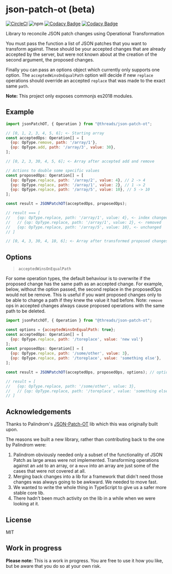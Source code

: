 # json-patch-ot (beta)

[![CircleCI](https://circleci.com/gh/ThreadsStyling/json-patch-ot.svg?style=svg)](https://circleci.com/gh/ThreadsStyling/json-patch-ot) ![npm](https://img.shields.io/npm/v/@threads/json-patch-ot.svg) [![Codacy Badge](https://api.codacy.com/project/badge/Coverage/ef50eb32caf14e689783144b2394184d)](https://www.codacy.com/app/jasoniangreen/json-patch-ot?utm_source=github.com&utm_medium=referral&utm_content=ThreadsStyling/json-patch-ot&utm_campaign=Badge_Coverage) [![Codacy Badge](https://api.codacy.com/project/badge/Grade/ef50eb32caf14e689783144b2394184d)](https://www.codacy.com/app/jasoniangreen/json-patch-ot?utm_source=github.com&utm_medium=referral&utm_content=ThreadsStyling/json-patch-ot&utm_campaign=Badge_Grade)

Library to reconcile JSON patch changes using Operational Transformation

You must pass the function a list of JSON patches that you want to transform against. These should be your accepted changes that are already accepted by the server, but were not known about at the creation of the second argument, the proposed changes.

Finally you can pass an options object which currently only supports one option. The `acceptedWinsOnEqualPath` option will decide if new `replace` operations should override an accepted `replace` that was made to the exact same `path`.

**Note:** This project only exposes commonjs es2018 modules.

## Example

<!-- prettier-ignore-start -->
```js
import jsonPatchOT, { Operation } from "@threads/json-patch-ot";

// [0, 1, 2, 3, 4, 5, 6]; <- Starting array
const acceptedOps: Operation[] = [
  {op: OpType.remove, path: '/array/1'},
  {op: OpType.add, path: '/array/3', value: 30},
];

// [0, 2, 3, 30, 4, 5, 6]; <- Array after accepted add and remove

// Actions to double some specific values
const proposedOps: Operation[] = [
  {op: OpType.replace, path: '/array/2', value: 4}, // 2 -> 4
  {op: OpType.replace, path: '/array/1', value: 2}, // 1 -> 2
  {op: OpType.replace, path: '/array/5', value: 10}, // 5 -> 10
];

const result = JSONPatchOT(acceptedOps, proposedOps);

// result === [
//   {op: OpType.replace, path: '/array/1', value: 4}, <- index changed
//   // {op: OpType.replace, path: '/array/1', value: 2}, <- removed
//   {op: OpType.replace, path: '/array/5', value: 10}, <- unchanged
// ]

// [0, 4, 3, 30, 4, 10, 6]; <- Array after transformed proposed changes

```

## Options
> `acceptedWinsOnEqualPath`

For some operation types, the default behaviour is to overwrite if the proposed change has the same path as an accepted change. For example, below, without the option passed, the second replace in the proposedOps would not be remove. This is useful if you want proposed changes only to be able to change a path if they knew the value it had before. Note: `remove` ops in accepted changes always cause proposed operations with the same path to be deleted.

```js
import jsonPatchOT, { Operation } from "@threads/json-patch-ot";

const options = {acceptedWinsOnEqualPath: true};
const acceptedOps: Operation[] = [
  {op: OpType.replace, path: '/toreplace', value: 'new val'}
];
const proposedOps: Operation[] = [
  {op: OpType.replace, path: '/some/other', value: 3},
  {op: OpType.replace, path: '/toreplace', value: 'something else'},
];

const result = JSONPatchOT(acceptedOps, proposedOps, options); // options passed here

// result = [
//   {op: OpType.replace, path: '/some/other', value: 3},
//   // {op: OpType.replace, path: '/toreplace', value: 'something else'}, <- removed
// ]
```
<!-- prettier-ignore-end -->

## Acknowledgements

Thanks to Palindrom's [JSON-Patch-OT](https://github.com/Palindrom/JSON-Patch-OT/) lib which this was originally built upon.

The reasons we built a new library, rather than contributing back to the one by Palindrom were:

1.  Palindrom obviously needed only a subset of the functionality of JSON Patch as large areas were not implemented. Transforming operations against an `add` to an array, or a `move` into an array are just some of the cases that were not covered at all.
2.  Merging back changes into a lib for a framework that didn't need those changes was always going to be awkward. We needed to move fast.
3.  We wanted to write the whole thing in TypeScript to give us a safer more stable core lib.
4.  There hadn't been much activity on the lib in a while when we were looking at it.

## License

MIT

## Work in progress

**Please note:** This is a work in progress. You are free to use it how you like, but be aware that you do so at your own risk.
